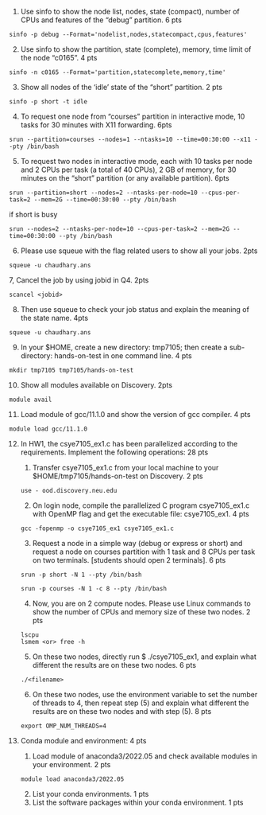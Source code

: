 1. Use sinfo to show the node list, nodes, state (compact), number of CPUs and features of the “debug” partition.                         6 pts
```
sinfo -p debug --Format='nodelist,nodes,statecompact,cpus,features'
```

2. Use sinfo to show the partition, state (complete), memory, time limit of the node “c0165”.                               4 pts
```
sinfo -n c0165 --Format='partition,statecomplete,memory,time'
```

3. Show all nodes of the ‘idle’ state of the “short” partition.        2 pts
```
sinfo -p short -t idle
```

4. To request one node from “courses” partition in interactive mode, 10 tasks for 30 minutes with X11 forwarding.         6pts
```
srun --partition=courses --nodes=1 --ntasks=10 --time=00:30:00 --x11 --pty /bin/bash
```

5. To request two nodes in interactive mode, each with 10 tasks per node and 2 CPUs per task (a total of 40 CPUs), 2 GB of memory, for 30 minutes on the “short” partition (or any available partition).             6pts
```
srun --partition=short --nodes=2 --ntasks-per-node=10 --cpus-per-task=2 --mem=2G --time=00:30:00 --pty /bin/bash
```

if short is busy
```
srun --nodes=2 --ntasks-per-node=10 --cpus-per-task=2 --mem=2G --time=00:30:00 --pty /bin/bash
```

6. Please use squeue with the flag related users to show all your jobs.             2pts
```
squeue -u chaudhary.ans
```

7, Cancel the job by using jobid in Q4.             2pts
```
scancel <jobid>
```

8. Then use squeue to check your job status and explain the meaning of the state name.        4pts
```
squeue -u chaudhary.ans
```

9. In your $HOME, create a new directory: tmp7105; then create a sub-directory: hands-on-test in one command line.               4 pts
```
mkdir tmp7105 tmp7105/hands-on-test
```

10. Show all modules available on Discovery.          2pts
```
module avail
```

11. Load module of gcc/11.1.0 and show the version of gcc compiler.         4 pts
```
module load gcc/11.1.0
```

12. In HW1, the csye7105_ex1.c has been parallelized according to the requirements. Implement the following operations:             28 pts
    1. Transfer csye7105_ex1.c from your local machine to your $HOME/tmp7105/hands-on-test on Discovery.      2 pts
    ```
    use - ood.discovery.neu.edu
    ```
    2. On login node, compile the parallelized C program csye7105_ex1.c with OpenMP flag and get the executable file: csye7105_ex1.         4 pts
    ```
    gcc -fopenmp -o csye7105_ex1 csye7105_ex1.c
    ```
    3. Request a node in a simple way (debug or express or short) and request a node on courses partition with 1 task and 8 CPUs per task on two terminals. [students should open 2 terminals].          6 pts
    ```
    srun -p short -N 1 --pty /bin/bash
    ```
    ```
    srun -p courses -N 1 -c 8 --pty /bin/bash
    ```
    4. Now, you are on 2 compute nodes. Please use Linux commands to show the number of CPUs and memory size of these two nodes.      2 pts
    ```
    lscpu
    lsmem <or> free -h
    ```
    5. On these two nodes, directly run $ ./csye7105_ex1, and explain what different the results are on these two nodes.       6 pts
    ```
    ./<filename>
    ```
    6. On these two nodes, use the environment variable to set the number of threads to 4, then repeat step (5) and explain what different the results are on these two nodes and with step (5).      8 pts
    ```
    export OMP_NUM_THREADS=4
    ```

13. Conda module and environment:        4 pts
    1. Load module of anaconda3/2022.05 and check available modules in your environment.         2 pts
    ```
    module load anaconda3/2022.05
    ```
    2. List your conda environments.                 1 pts
    3. List the software packages within your conda environment.      1 pts